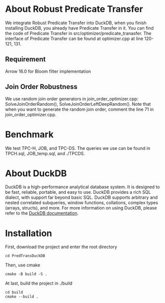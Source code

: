 # About Robust Predicate Transfer
We integrate Robust Predicate Transfer into DuckDB, when you finish installing DuckDB, you already have Predicate Transfer in it.
You can find the code of Predicate Transfer in src/optimizer/predicate_tranasfer. The interface of Predicate Transfer can be found at optimizer.cpp at line 120-121, 131.
## Requirement
Arrow 16.0 for Bloom filter implementation
## Join Order Robustness
We use random join order generators in join_order_optimizer.cpp: SolveJoinOrderRandom(), SolveJoinOrderLeftDeepRandom(). Note that when you want to generate the random join order, comment the line 71 in join_order_optimizer.cpp.

# Benchmark
We test TPC-H, JOB, and TPC-DS. The queries we use can be found in TPCH.sql, JOB_temp.sql, and ./TPCDS.

# About DuckDB
DuckDB is a high-performance analytical database system. It is designed to be fast, reliable, portable, and easy to use. DuckDB provides a rich SQL dialect, with support far beyond basic SQL. DuckDB supports arbitrary and nested correlated subqueries, window functions, collations, complex types (arrays, structs), and more. For more information on using DuckDB, please refer to the [DuckDB documentation](https://duckdb.org/docs/).

# Installation
First, download the project and enter the root directory
```
cd PredTransDuckDB
```
Then, use cmake
```
cmake -B build -S .
```
At last, build the project in ./build
```
cd build
cmake --build .
```
